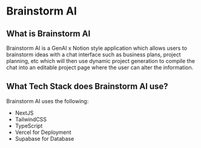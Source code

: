 # Brainstorm AI
## What is Brainstorm AI
Brainstorm AI is a GenAI x Notion style application which allows users to brainstorm ideas with a chat interface such as business plans, project planning, etc which will then use dynamic project generation to compile the chat into an editable project page where the user can alter the information.

## What Tech Stack does Brainstorm AI use?
Brainstorm AI uses the following:
- NextJS
- TailwindCSS
- TypeScript
- Vercel for Deployment
- Supabase for Database